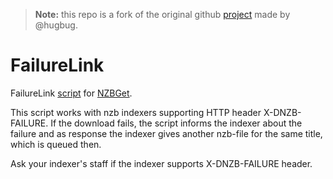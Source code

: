 > **Note:** this repo is a fork of the original github [project](https://github.com/nzbget/FailureLink)
> made by @hugbug.


# FailureLink
FailureLink [script](https://nzbget.com/documentation/post-processing-scripts/) for [NZBGet](https://nzbget.com).

This script works with nzb indexers supporting HTTP header X-DNZB-FAILURE. If the download fails, the script informs the indexer about the failure and as response the indexer gives another nzb-file for the same title, which is queued then.

Ask your indexer's staff if the indexer supports X-DNZB-FAILURE header.
